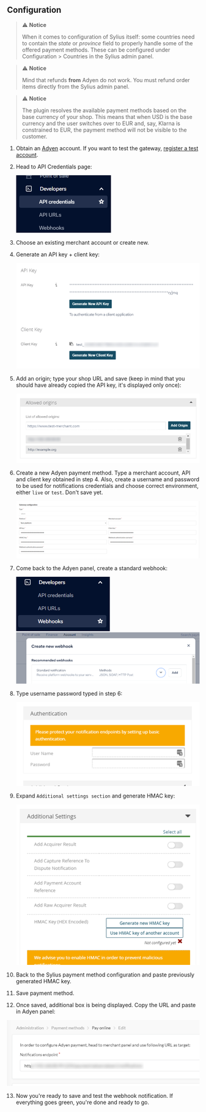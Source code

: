 ## Configuration

> :warning: **Notice**
>
> When it comes to configuration of Sylius itself: some countries need to contain the *state* or *province* field to properly handle some of the offered payment methods. These can be configured under Configuration > Countries in the Sylius admin panel.

> :warning: **Notice**
> 
> Mind that refunds **from** Adyen do not work. You must refund order items directly from the Sylius admin panel.

> :warning: **Notice**
> 
> The plugin resolves the available payment methods based on the base currency of your shop. This means that when USD is the base currency and the user switches over to EUR and, say, Klarna is constrained to EUR, the payment method will not be visible to the customer. 

1. Obtain an [Adyen](https://adyen.com) account. If you want to test the gateway, [register a test account](https://www.adyen.com/signup/).

2. Head to API Credentials page:
   
   ![API Credentials](adyen-api-credentials.png)
   
3. Choose an existing merchant account or create new.

4. Generate an API key + client key:
   
   ![API + client key](adyen-api-keys.png)
   
5. Add an origin; type your shop URL and save (keep in mind that you should have already copied the API key, it's displayed only once):
   
   ![Origin](adyen-allowed-origins.png)

6. Create a new Adyen payment method. Type a merchant account, API and client key obtained in step 4. Also, create a username and password to be used for notifications credentials and choose correct environment, either `live` or `test`. Don't save yet.

   ![Adyen payment method](payment-method-form.png)

7. Come back to the Adyen panel, create a standard webhook:
   
   ![Webhook](adyen-webhooks.png)
   ![Standard webhook](adyen-webhook-type.png)

8. Type username password typed in step 6:

   ![Credentials](adyen-webhook-authentication.png)

9. Expand `Additional settings section` and generate HMAC key:

   ![HMAC](adyen-webhook-hmac.png)

10. Back to the Sylius payment method configuration and paste previously generated HMAC key.

11. Save payment method.

12. Once saved, additional box is being displayed. Copy the URL and paste in Adyen panel:

   ![Adyen notifications endpoint](notifications-endpoint.png)
 
13. Now you're ready to save and test the webhook notification. If everything goes green, you're done and ready to go.
